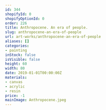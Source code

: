 ```yaml
---
id: 344
shopifyId: 0
shopifyOptionId: 0
order: 226
title: Anthropocene. An era of people.
slug: anthropocene-an-era-of-people
url: art-works/anthropocene-an-era-of-people
aliases: []
categories:
- painting
inStock: false
isVisible: false
height: 60
width: 80
date: 2019-01-01T00:00:00Z
materials:
- canvas
- acrylic
- resin
price: -1
mainImage: Anthropocene.jpeg
---
```

